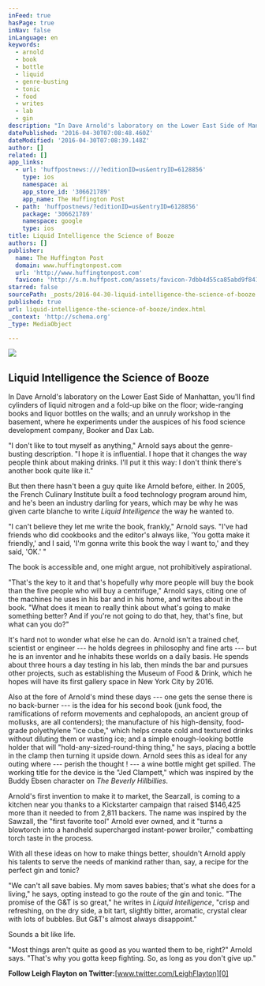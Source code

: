```yaml
---
inFeed: true
hasPage: true
inNav: false
inLanguage: en
keywords:
  - arnold
  - book
  - bottle
  - liquid
  - genre-busting
  - tonic
  - food
  - writes
  - lab
  - gin
description: "In Dave Arnold's laboratory on the Lower East Side of Manhattan, you'll find cylinders of liquid nitrogen and a fold-up bike on the floor; wide-ranging books and liquor bottles on the walls; and an unruly workshop in the basement, where he experiments under the auspices of his food science development company, Booker and Dax Lab."
datePublished: '2016-04-30T07:08:48.460Z'
dateModified: '2016-04-30T07:08:39.148Z'
author: []
related: []
app_links:
  - url: 'huffpostnews:///?editionID=us&entryID=6128856'
    type: ios
    namespace: ai
    app_store_id: '306621789'
    app_name: The Huffington Post
  - path: 'huffpostnews/?editionID=us&entryID=6128856'
    package: '306621789'
    namespace: google
    type: ios
title: Liquid Intelligence the Science of Booze
authors: []
publisher:
  name: The Huffington Post
  domain: www.huffingtonpost.com
  url: 'http://www.huffingtonpost.com'
  favicon: 'http://s.m.huffpost.com/assets/favicon-7dbb4d55ca85abd9f84197a1c3525e38.ico'
starred: false
sourcePath: _posts/2016-04-30-liquid-intelligence-the-science-of-booze.md
published: true
url: liquid-intelligence-the-science-of-booze/index.html
_context: 'http://schema.org'
_type: MediaObject

---
```

<article style=""><img src="https://the-grid-user-content.s3-us-west-2.amazonaws.com/46d61d14-47ef-4c80-be4f-198611aafc3a.jpg" /><h1>Liquid Intelligence the Science of Booze</h1></article>

In Dave Arnold's laboratory on the Lower East Side of Manhattan, you'll find cylinders of liquid nitrogen and a fold-up bike on the floor; wide-ranging books and liquor bottles on the walls; and an unruly workshop in the basement, where he experiments under the auspices of his food science development company, Booker and Dax Lab.

"I don't like to tout myself as anything," Arnold says about the genre-busting description. "I hope it is influential. I hope that it changes the way people think about making drinks. I'll put it this way: I don't think there's another book quite like it."

But then there hasn't been a guy quite like Arnold before, either. In 2005, the French Culinary Institute built a food technology program around him, and he's been an industry darling for years, which may be why he was given carte blanche to write _Liquid Intelligence_ the way he wanted to.

"I can't believe they let me write the book, frankly," Arnold says. "I've had friends who did cookbooks and the editor's always like, 'You gotta make it friendly,' and I said, 'I'm gonna write this book the way I want to,' and they said, 'OK.' "

The book is accessible and, one might argue, not prohibitively aspirational.

"That's the key to it and that's hopefully why more people will buy the book than the five people who will buy a centrifuge," Arnold says, citing one of the machines he uses in his bar and in his home, and writes about in the book. "What does it mean to really think about what's going to make something better? And if you're not going to do that, hey, that's fine, but what can you do?"

It's hard not to wonder what else he can do. Arnold isn't a trained chef, scientist or engineer --- he holds degrees in philosophy and fine arts --- but he is an inventor and he inhabits these worlds on a daily basis. He spends about three hours a day testing in his lab, then minds the bar and pursues other projects, such as establishing the Museum of Food & Drink, which he hopes will have its first gallery space in New York City by 2016\.

Also at the fore of Arnold's mind these days --- one gets the sense there is no back-burner --- is the idea for his second book (junk food, the ramifications of reform movements and cephalopods, an ancient group of mollusks, are all contenders); the manufacture of his high-density, food-grade polyethylene "ice cube," which helps create cold and textured drinks without diluting them or wasting ice; and a simple enough-looking bottle holder that will "hold-any-sized-round-thing thing," he says, placing a bottle in the clamp then turning it upside down. Arnold sees this as ideal for any outing where --- perish the thought ! --- a wine bottle might get spilled. The working title for the device is the "Jed Clampett," which was inspired by the Buddy Ebsen character on _The Beverly Hillbillies_.

Arnold's first invention to make it to market, the Searzall, is coming to a kitchen near you thanks to a Kickstarter campaign that raised $146,425 more than it needed to from 2,811 backers. The name was inspired by the Sawzall, the "first favorite tool" Arnold ever owned, and it "turns a blowtorch into a handheld supercharged instant-power broiler," combatting torch taste in the process.

With all these ideas on how to make things better, shouldn't Arnold apply his talents to serve the needs of mankind rather than, say, a recipe for the perfect gin and tonic?

"We can't all save babies. My mom saves babies; that's what she does for a living," he says, opting instead to go the route of the gin and tonic. "The promise of the G&T is so great," he writes in _Liquid Intelligence_, "crisp and refreshing, on the dry side, a bit tart, slightly bitter, aromatic, crystal clear with lots of bubbles. But G&T's almost always disappoint."

Sounds a bit like life.

"Most things aren't quite as good as you wanted them to be, right?" Arnold says. "That's why you gotta keep fighting. So, as long as you don't give up."

**Follow Leigh Flayton on Twitter:**[www.twitter.com/LeighFlayton][0]

[0]: http://www.twitter.com/LeighFlayton